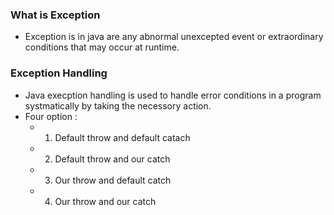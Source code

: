 ### **What is Exception**
- Exception is in java are any abnormal unexcepted event or extraordinary conditions that may occur at runtime.

### **Exception Handling**
- Java execption handling is used to handle error conditions in a program systmatically by taking the necessory action.
- Four option :
	- 1. Default throw and default catach 
	- 2. Default throw and our catch
	- 3. Our throw and default catch 
	- 4. Our throw and our catch 